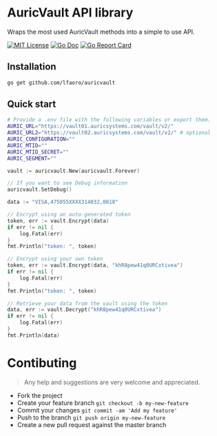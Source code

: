 # AuricVault API library

Wraps the most used AuricVault methods into a simple to use API.

[![MIT License](https://img.shields.io/badge/license-MIT-blue.svg?style=flat)](LICENSE)
[![Go Doc](https://img.shields.io/badge/go%20doc-read-blue.svg)](https://godoc.org/github.com/lfaoro/auricvault)
[![Go Report Card](https://goreportcard.com/badge/github.com/lfaoro/creditcard)](https://goreportcard.com/report/github.com/lfaoro/auricvault)

## Installation
```bash
go get github.com/lfaoro/auricvault
```

## Quick start
```bash
# Provide a .env file with the following variables or export them.
AURIC_URL="https://vault01.auricsystems.com/vault/v2/"
AURIC_URL2="https://vault02.auricsystems.com/vault/v2/" # optional
AURIC_CONFIGURATION=""
AURIC_MTID=""
AURIC_MTID_SECRET=""
AURIC_SEGMENT=""
```

```go
vault := auricvault.New(auricvault.Forever)

// If you want to see Debug information
auricvault.SetDebug()

data := "VISA,475055XXXX314032,0818"

// Encrypt using an auto-generated token
token, err := vault.Encrypt(data)
if err != nil {
    log.Fatal(err)
}
fmt.Println("token: ", token)

// Encrypt using your own token
token, err := vault.Encrypt(data, "khR8pew41q0URCxtivea")
if err != nil {
    log.Fatal(err)
}
fmt.Println("token: ", token)

// Retrieve your data from the vault using the token
data, err := vault.Decrypt("khR8pew41q0URCxtivea")
if err != nil {
    log.Fatal(err)
}
fmt.Println(data)
```

# Contibuting
> Any help and suggestions are very welcome and appreciated.

- Fork the project
- Create your feature branch `git checkout -b my-new-feature`
- Commit your changes `git commit -am 'Add my feature'`
- Push to the branch `git push origin my-new-feature`
- Create a new pull request against the master branch
